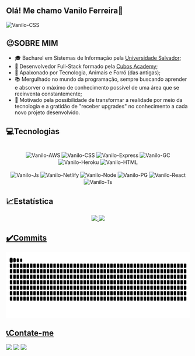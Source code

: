 ## Olá! Me chamo Vanilo Ferreira👋

<img align-items="center" alt="Vanilo-CSS" height="200" width="200" src="https://vuadlghtdvjpxvjyjgvh.supabase.in/storage/v1/object/public/delivery/46671579_koqUsmYXRm23fVSjVjRjig_TC0_pt_BR_ffffffff_watermark_share.gif"><br>

## 😉SOBRE MIM
- 🎓 Bacharel em Sistemas de Informação pela [Universidade Salvador](https://www.unifacs.br/);<br>
- 🌱 Desenvolvedor Full-Stack formado pela [Cubos Academy](https://cubos.academy/);<br>
- 🥰 Apaixonado por Tecnologia, Animais e Forró (das antigas);
- 📚 Mergulhado no mundo da programação, sempre buscando aprender e absorver o máximo de conhecimento possível de uma área que se reeinventa constantemente;
- 🔄 Motivado pela possibilidade de transformar a realidade por meio da tecnologia e a gratidão de "receber upgrades" no conhecimento a cada novo projeto desenvolvido.

 ## 💻Tecnologias
<div style="display: inline_block; text-align: center"><br>
  <img align="center" alt="Vanilo-AWS" height="30"  src="https://img.shields.io/badge/Amazon_AWS-232F3E?style=for-the-badge&logo=amazon-aws&logoColor=white">
  <img align="center" alt="Vanilo-CSS" height="30" src="https://img.shields.io/badge/CSS3-1572B6?style=for-the-badge&logo=css3&logoColor=white">
  <img align="center" alt="Vanilo-Express" height="30" src="https://img.shields.io/badge/Express.js-404D59?style=for-the-badge">
  <img align="center" alt="Vanilo-GC" height="30"  src="https://img.shields.io/badge/Google_Cloud-4285F4?style=for-the-badge&logo=google-cloud&logoColor=white">
  <img align="center" alt="Vanilo-Heroku" height="30"  src="https://img.shields.io/badge/Heroku-430098?style=for-the-badge&logo=heroku&logoColor=white">
  <img align="center" alt="Vanilo-HTML" height="30"  src="https://img.shields.io/badge/HTML5-E34F26?style=for-the-badge&logo=html5&logoColor=white"><br>
 <br>
  <img align="center" alt="Vanilo-Js" height="30" src="https://img.shields.io/badge/JavaScript-F7DF1E?style=for-the-badge&logo=javascript&logoColor=black">
  <img align="center" alt="Vanilo-Netlify" height="30"  src="https://img.shields.io/badge/Netlify-00C7B7?style=for-the-badge&logo=netlify&logoColor=white">
  <img align="center" alt="Vanilo-Node" height="30" src="https://img.shields.io/badge/Node.js-43853D?style=for-the-badge&logo=node.js&logoColor=white">
  <img align="center" alt="Vanilo-PG" height="30" src="https://img.shields.io/badge/PostgreSQL-316192?style=for-the-badge&logo=postgresql&logoColor=white">
  <img align="center" alt="Vanilo-React" height="30"  src="https://img.shields.io/badge/React-20232A?style=for-the-badge&logo=react&logoColor=61DAFB">
  <img align="center" alt="Vanilo-Ts" height="30"  src="https://img.shields.io/badge/TypeScript-007ACC?style=for-the-badge&logo=typescript&logoColor=white">
</div>

 ## 📈Estatística 
<div style="text-align: center">
  <a href="https://github.com/vanilo-ferreira">
  <img height="160em" src="https://github-readme-stats.vercel.app/api?username=vanilo-ferreira&show_icons=true&theme=vue&include_all_commits=true&count_private=true"/>
  <img height="160em" src="https://github-readme-stats.vercel.app/api/top-langs/?username=vanilo-ferreira&layout=compact&langs_count=7&theme=vue"/>
</div>

 ## ✔️Commits
 <div> 
 <img height="180em"   align="center" src="https://github.com/vanilo-ferreira/vanilo-ferreira/blob/output/github-contribution-grid-snake.svg" /> 
 </div> 

 ## 📞Contate-me
<div> 
  <a href="https://www.instagram.com/vsf_erreira/" target="_blank"><img src="https://img.shields.io/badge/-Instagram-%23E4405F?style=for-the-badge&logo=instagram&logoColor=white" target="_blank"></a>
  <a href="https://www.linkedin.com/in/vanilo-ferreira/" target="_blank"><img src="https://img.shields.io/badge/-LinkedIn-%230077B5?style=for-the-badge&logo=linkedin&logoColor=white" target="_blank"></a> 
  <a href = "mailto:vanilo.ferreira03@gmail.com"><img src="https://img.shields.io/badge/Gmail-D14836?style=for-the-badge&logo=gmail&logoColor=white" target="_blank"></a>
  </div>
